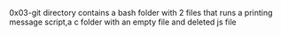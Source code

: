 0x03-git directory  contains a bash folder with 2 files that runs a printing message script,a c folder with an empty file and deleted js file
